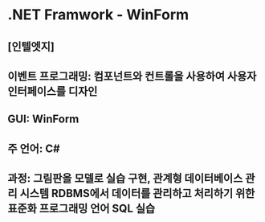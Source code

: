 # .NET Framwork - WinForm
## [인텔엣지]
## 이벤트 프로그래밍: 컴포넌트와 컨트롤을 사용하여 사용자 인터페이스를 디자인 
## GUI: WinForm
## 주 언어: C# 
## 과정: 그림판을 모델로 실습 구현, 관계형 데이터베이스 관리 시스템 RDBMS에서 데이터를 관리하고 처리하기 위한 표준화 프로그래밍 언어 SQL 실습
